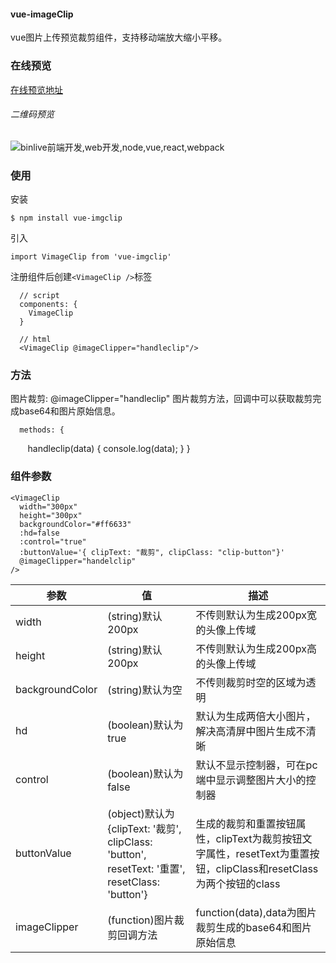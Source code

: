 #### vue-imageClip ####

vue图片上传预览裁剪组件，支持移动端放大缩小平移。


### 在线预览 ###
[在线预览地址](http://admin.binlive.cn/mavatar "预览地址")

###### 二维码预览
![binlive前端开发,web开发,node,vue,react,webpack](http://img.binlive.cn/upload/1525271432704qrcode.png)
### 使用 ###
安装

    $ npm install vue-imgclip
引入

    import VimageClip from 'vue-imgclip'

注册组件后创建`<VimageClip />`标签

      // script
      components: {
        VimageClip
      }

	  // html
	  <VimageClip @imageClipper="handleclip"/>


### 方法 ###


图片裁剪: @imageClipper="handleclip"
图片裁剪方法，回调中可以获取裁剪完成base64和图片原始信息。

      methods: {
        handleclip(data) {
          console.log(data);
        }
      }
### 组件参数 ###

    <VimageClip
      width="300px"
      height="300px"
      backgroundColor="#ff6633"
      :hd=false
      :control="true"
      :buttonValue='{ clipText: "裁剪", clipClass: "clip-button"}'
      @imageClipper="handelclip"
    />

|参数   |值   |描述   |
| ------------ | ------------ | ------------ |
| width  |(string)默认200px   | 不传则默认为生成200px宽的头像上传域  |
| height  |(string)默认200px   | 不传则默认为生成200px高的头像上传域  |
|  backgroundColor | (string)默认为空  | 不传则裁剪时空的区域为透明  |
|  hd |  (boolean)默认为true  |  默认为生成两倍大小图片，解决高清屏中图片生成不清晰 |
|  control |  (boolean)默认为false  |  默认不显示控制器，可在pc端中显示调整图片大小的控制器 |
|  buttonValue |  (object)默认为{clipText: '裁剪', clipClass: 'button', resetText: '重置', resetClass: 'button'}  |  生成的裁剪和重置按钮属性，clipText为裁剪按钮文字属性，resetText为重置按钮，clipClass和resetClass为两个按钮的class |
|  imageClipper |  (function)图片裁剪回调方法  |  function(data),data为图片裁剪生成的base64和图片原始信息 |

